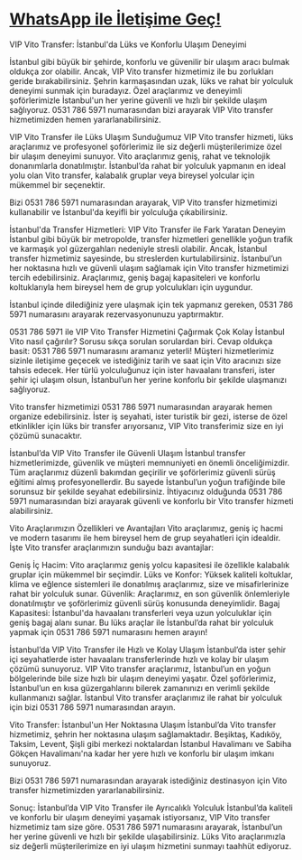 # [WhatsApp ile İletişime Geç!](https://wa.me/905317865971)

VIP Vito Transfer: İstanbul'da Lüks ve Konforlu Ulaşım Deneyimi

İstanbul gibi büyük bir şehirde, konforlu ve güvenilir bir ulaşım aracı bulmak oldukça zor olabilir. Ancak, VIP Vito transfer hizmetimiz ile bu zorlukları geride bırakabilirsiniz. Şehrin karmaşasından uzak, lüks ve rahat bir yolculuk deneyimi sunmak için buradayız. Özel araçlarımız ve deneyimli şoförlerimizle İstanbul'un her yerine güvenli ve hızlı bir şekilde ulaşım sağlıyoruz. 0531 786 5971 numarasından bizi arayarak VIP Vito transfer hizmetimizden hemen yararlanabilirsiniz.

VIP Vito Transfer ile Lüks Ulaşım
Sunduğumuz VIP Vito transfer hizmeti, lüks araçlarımız ve profesyonel şoförlerimiz ile siz değerli müşterilerimize özel bir ulaşım deneyimi sunuyor. Vito araçlarımız geniş, rahat ve teknolojik donanımlarla donatılmıştır. İstanbul’da rahat bir yolculuk yapmanın en ideal yolu olan Vito transfer, kalabalık gruplar veya bireysel yolcular için mükemmel bir seçenektir.

Bizi 0531 786 5971 numarasından arayarak, VIP Vito transfer hizmetimizi kullanabilir ve İstanbul'da keyifli bir yolculuğa çıkabilirsiniz.

İstanbul'da Transfer Hizmetleri: VIP Vito Transfer ile Fark Yaratan Deneyim
İstanbul gibi büyük bir metropolde, transfer hizmetleri genellikle yoğun trafik ve karmaşık yol güzergahları nedeniyle stresli olabilir. Ancak, İstanbul transfer hizmetimiz sayesinde, bu streslerden kurtulabilirsiniz. İstanbul’un her noktasına hızlı ve güvenli ulaşım sağlamak için Vito transfer hizmetimizi tercih edebilirsiniz. Araçlarımız, geniş bagaj kapasiteleri ve konforlu koltuklarıyla hem bireysel hem de grup yolculukları için uygundur.

İstanbul içinde dilediğiniz yere ulaşmak için tek yapmanız gereken, 0531 786 5971 numarasını arayarak rezervasyonunuzu yaptırmaktır.

0531 786 5971 ile VIP Vito Transfer Hizmetini Çağırmak Çok Kolay
İstanbul Vito nasıl çağırılır? Sorusu sıkça sorulan sorulardan biri. Cevap oldukça basit: 0531 786 5971 numarasını aramanız yeterli! Müşteri hizmetlerimiz sizinle iletişime geçecek ve istediğiniz tarih ve saat için Vito aracınızı size tahsis edecek. Her türlü yolculuğunuz için ister havaalanı transferi, ister şehir içi ulaşım olsun, İstanbul’un her yerine konforlu bir şekilde ulaşmanızı sağlıyoruz.

Vito transfer hizmetimizi 0531 786 5971 numarasından arayarak hemen organize edebilirsiniz. İster iş seyahati, ister turistik bir gezi, isterse de özel etkinlikler için lüks bir transfer arıyorsanız, VIP Vito transferimiz size en iyi çözümü sunacaktır.

İstanbul’da VIP Vito Transfer ile Güvenli Ulaşım
İstanbul transfer hizmetlerimizde, güvenlik ve müşteri memnuniyeti en önemli önceliğimizdir. Tüm araçlarımız düzenli bakımdan geçirilir ve şoförlerimiz güvenli sürüş eğitimi almış profesyonellerdir. Bu sayede İstanbul’un yoğun trafiğinde bile sorunsuz bir şekilde seyahat edebilirsiniz. İhtiyacınız olduğunda 0531 786 5971 numarasından bizi arayarak güvenli ve konforlu bir Vito transfer hizmeti alabilirsiniz.

Vito Araçlarımızın Özellikleri ve Avantajları
Vito araçlarımız, geniş iç hacmi ve modern tasarımı ile hem bireysel hem de grup seyahatleri için idealdir. İşte Vito transfer araçlarımızın sunduğu bazı avantajlar:

Geniş İç Hacim: Vito araçlarımız geniş yolcu kapasitesi ile özellikle kalabalık gruplar için mükemmel bir seçimdir.
Lüks ve Konfor: Yüksek kaliteli koltuklar, klima ve eğlence sistemleri ile donatılmış araçlarımız, size ve misafirlerinize rahat bir yolculuk sunar.
Güvenlik: Araçlarımız, en son güvenlik önlemleriyle donatılmıştır ve şoförlerimiz güvenli sürüş konusunda deneyimlidir.
Bagaj Kapasitesi: İstanbul'da havaalanı transferleri veya uzun yolculuklar için geniş bagaj alanı sunar.
Bu lüks araçlar ile İstanbul’da rahat bir yolculuk yapmak için 0531 786 5971 numarasını hemen arayın!

İstanbul’da VIP Vito Transfer ile Hızlı ve Kolay Ulaşım
İstanbul’da ister şehir içi seyahatlerde ister havaalanı transferlerinde hızlı ve kolay bir ulaşım çözümü sunuyoruz. VIP Vito transfer araçlarımız, İstanbul’un en yoğun bölgelerinde bile size hızlı bir ulaşım deneyimi yaşatır. Özel şoförlerimiz, İstanbul’un en kısa güzergahlarını bilerek zamanınızı en verimli şekilde kullanmanızı sağlar. İstanbul Vito transfer araçlarımız ile rahat bir yolculuk için bizi 0531 786 5971 numarasından arayın.

Vito Transfer: İstanbul'un Her Noktasına Ulaşım
İstanbul’da Vito transfer hizmetimiz, şehrin her noktasına ulaşım sağlamaktadır. Beşiktaş, Kadıköy, Taksim, Levent, Şişli gibi merkezi noktalardan İstanbul Havalimanı ve Sabiha Gökçen Havalimanı'na kadar her yere hızlı ve konforlu bir ulaşım imkanı sunuyoruz.

Bizi 0531 786 5971 numarasından arayarak istediğiniz destinasyon için Vito transfer hizmetimizden yararlanabilirsiniz.

Sonuç: İstanbul’da VIP Vito Transfer ile Ayrıcalıklı Yolculuk
İstanbul’da kaliteli ve konforlu bir ulaşım deneyimi yaşamak istiyorsanız, VIP Vito transfer hizmetimiz tam size göre. 0531 786 5971 numarasını arayarak, İstanbul’un her yerine güvenli ve hızlı bir şekilde ulaşabilirsiniz. Lüks Vito araçlarımızla siz değerli müşterilerimize en iyi ulaşım hizmetini sunmayı taahhüt ediyoruz.
